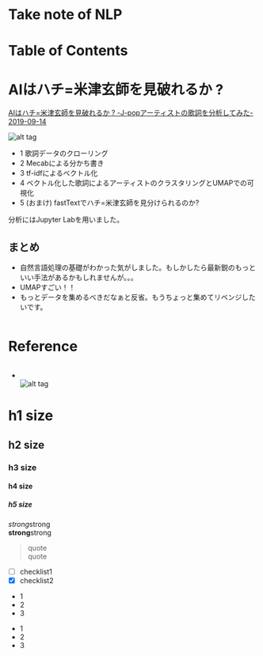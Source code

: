 # Take note of NLP

# Table of Contents

# AIはハチ=米津玄師を見破れるか ?  
[AIはハチ=米津玄師を見破れるか ? -J-popアーティストの歌詞を分析してみた- 2019-09-14](https://qiita.com/kazuya-n/items/0a2fe586716c925055d1)  

![alt tag](https://qiita-user-contents.imgix.net/https%3A%2F%2Fqiita-image-store.s3.ap-northeast-1.amazonaws.com%2F0%2F107194%2F74a2eef3-e796-35df-55ba-9d12c2e76d66.gif?ixlib=rb-1.2.2&auto=compress%2Cformat&gif-q=60&w=1400&fit=max&s=1f4e4ca93cc02e4835c692b1cfd18b01)  


* 1 歌詞データのクローリング
* 2 Mecabによる分かち書き
* 3 tf-idfによるベクトル化
* 4 ベクトル化した歌詞によるアーティストのクラスタリングとUMAPでの可視化
* 5 (おまけ) fastTextでハチ=米津玄師を見分けられるのか?

分析にはJupyter Labを用いました。  

## まとめ  
* 自然言語処理の基礎がわかった気がしました。もしかしたら最新鋭のもっといい手法があるかもしれませんが。。。
* UMAPすごい！！
* もっとデータを集めるべきだなぁと反省。もうちょっと集めてリベンジしたいです。

```

```

# 

# Reference
```
```
* []()  
![alt tag]()  

# h1 size

## h2 size

### h3 size

#### h4 size

##### h5 size

*strong*strong  
**strong**strong  

> quote  
> quote

- [ ] checklist1
- [x] checklist2

* 1
* 2
* 3

- 1
- 2
- 3
